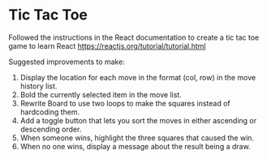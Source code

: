 # Tic Tac Toe

Followed the instructions in the React documentation to create a tic tac toe game to learn React
https://reactjs.org/tutorial/tutorial.html

Suggested improvements to make:
1. Display the location for each move in the format (col, row) in the move history list.
2. Bold the currently selected item in the move list.
3. Rewrite Board to use two loops to make the squares instead of hardcoding them.
4. Add a toggle button that lets you sort the moves in either ascending or descending order.
5. When someone wins, highlight the three squares that caused the win.
6. When no one wins, display a message about the result being a draw.
